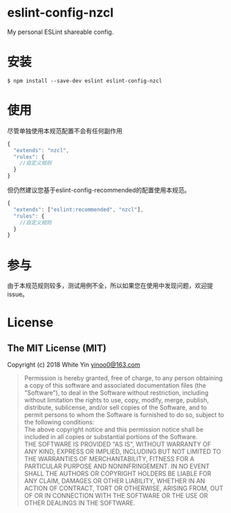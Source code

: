 # eslint-config-nzcl
My personal ESLint shareable config.

# 安装
`$ npm install --save-dev eslint eslint-config-nzcl`

# 使用
尽管单独使用本规范配置不会有任何副作用  
```js
{
  "extends": "nzcl",
  "rules": {
    //自定义规则
  }
}
```
但仍然建议您基于eslint-config-recommended的配置使用本规范。  
```js
{
  "extends": ["eslint:recommended", "nzcl"],
  "rules": {
    //自定义规则
  }
}
```

# 参与
由于本规范规则较多，测试用例不全，所以如果您在使用中发现问题，欢迎提issue。  

# License
## The MIT License (MIT)
Copyright (c) 2018 White Yin <yinoo0@163.com>

> Permission is hereby granted, free of charge, to any person obtaining a copy of this software and associated documentation files (the "Software"), to deal in the Software without restriction, including without limitation the rights to use, copy, modify, merge, publish, distribute, sublicense, and/or sell copies of the Software, and to permit persons to whom the Software is furnished to do so, subject to the following conditions:  
The above copyright notice and this permission notice shall be included in all copies or substantial portions of the Software.  
THE SOFTWARE IS PROVIDED "AS IS", WITHOUT WARRANTY OF ANY KIND, EXPRESS OR IMPLIED, INCLUDING BUT NOT LIMITED TO THE WARRANTIES OF MERCHANTABILITY, FITNESS FOR A PARTICULAR PURPOSE AND NONINFRINGEMENT. IN NO EVENT SHALL THE AUTHORS OR COPYRIGHT HOLDERS BE LIABLE FOR ANY CLAIM, DAMAGES OR OTHER LIABILITY, WHETHER IN AN ACTION OF CONTRACT, TORT OR OTHERWISE, ARISING FROM, OUT OF OR IN CONNECTION WITH THE SOFTWARE OR THE USE OR OTHER DEALINGS IN THE SOFTWARE.